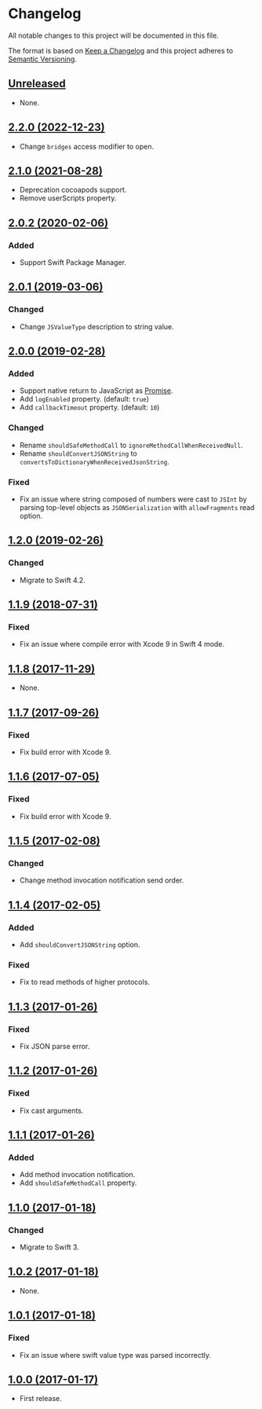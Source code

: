 # Changelog

All notable changes to this project will be documented in this file.

The format is based on [Keep a Changelog](http://keepachangelog.com/en/1.0.0/)
and this project adheres to [Semantic Versioning](http://semver.org/spec/v2.0.0.html).

## [Unreleased]

- None.

## [2.2.0 (2022-12-23)]

- Change `bridges` access modifier to open.

## [2.1.0 (2021-08-28)]

- Deprecation cocoapods support.
- Remove userScripts property.

## [2.0.2 (2020-02-06)]

### Added

- Support Swift Package Manager.

## [2.0.1 (2019-03-06)]

### Changed

- Change `JSValueType` description to string value.

## [2.0.0 (2019-02-28)]

### Added

- Support native return to JavaScript as [Promise](https://developer.mozilla.org/ko/docs/Web/JavaScript/Reference/Global_Objects/Promise).
- Add `logEnabled` property. (default: `true`)
- Add `callbackTimeout` property. (default: `10`)

### Changed

- Rename `shouldSafeMethodCall` to `ignoreMethodCallWhenReceivedNull`.
- Rename `shouldConvertJSONString` to `convertsToDictionaryWhenReceivedJsonString`.

### Fixed

- Fix an issue where string composed of numbers were cast to `JSInt` by parsing top-level objects as `JSONSerialization` with `allowFragments` read option.

## [1.2.0 (2019-02-26)]

### Changed

- Migrate to Swift 4.2.

## [1.1.9 (2018-07-31)]

### Fixed

- Fix an issue where compile error with Xcode 9 in Swift 4 mode.

## [1.1.8 (2017-11-29)]

- None.

## [1.1.7 (2017-09-26)]

### Fixed

- Fix build error with Xcode 9.

## [1.1.6 (2017-07-05)]

### Fixed

- Fix build error with Xcode 9.

## [1.1.5 (2017-02-08)]

### Changed

- Change method invocation notification send order.

## [1.1.4 (2017-02-05)]

### Added

- Add `shouldConvertJSONString` option.

### Fixed

- Fix to read methods of higher protocols.

## [1.1.3 (2017-01-26)]

### Fixed

- Fix JSON parse error.

## [1.1.2 (2017-01-26)]

### Fixed

- Fix cast arguments.

## [1.1.1 (2017-01-26)]

### Added

- Add method invocation notification.
- Add `shouldSafeMethodCall` property.

## [1.1.0 (2017-01-18)]

### Changed

- Migrate to Swift 3.

## [1.0.2 (2017-01-18)]

- None.

## [1.0.1 (2017-01-18)]

### Fixed

- Fix an issue where swift value type was parsed incorrectly.

## [1.0.0 (2017-01-17)]

- First release.

[Unreleased]: https://github.com/ridi/WKJavaScriptController/compare/2.2.0...HEAD
[2.2.0 (2022-12-23)]: https://github.com/ridi/WKJavaScriptController/compare/2.1.0...2.2.0
[2.1.0 (2021-08-28)]: https://github.com/ridi/WKJavaScriptController/compare/2.0.2...2.1.0
[2.0.2 (2020-02-06)]: https://github.com/ridi/WKJavaScriptController/compare/2.0.1...2.0.2
[2.0.1 (2019-03-06)]: https://github.com/ridi/WKJavaScriptController/compare/2.0.0...2.0.1
[2.0.0 (2019-02-28)]: https://github.com/ridi/WKJavaScriptController/compare/1.2.0...2.0.0
[1.2.0 (2019-02-26)]: https://github.com/ridi/WKJavaScriptController/compare/1.1.9...1.2.0
[1.1.9 (2018-07-31)]: https://github.com/ridi/WKJavaScriptController/compare/1.1.8...1.1.9
[1.1.8 (2017-11-29)]: https://github.com/ridi/WKJavaScriptController/compare/1.1.7...1.1.8
[1.1.7 (2017-09-26)]: https://github.com/ridi/WKJavaScriptController/compare/1.1.6...1.1.7
[1.1.6 (2017-07-05)]: https://github.com/ridi/WKJavaScriptController/compare/1.1.5...1.1.6
[1.1.5 (2017-02-08)]: https://github.com/ridi/WKJavaScriptController/compare/1.1.4...1.1.5
[1.1.4 (2017-02-05)]: https://github.com/ridi/WKJavaScriptController/compare/1.1.3...1.1.4
[1.1.3 (2017-01-26)]: https://github.com/ridi/WKJavaScriptController/compare/1.1.2...1.1.3
[1.1.2 (2017-01-26)]: https://github.com/ridi/WKJavaScriptController/compare/1.1.1...1.1.2
[1.1.1 (2017-01-26)]: https://github.com/ridi/WKJavaScriptController/compare/1.1.0...1.1.1
[1.1.0 (2017-01-18)]: https://github.com/ridi/WKJavaScriptController/compare/1.0.2...1.1.0
[1.0.2 (2017-01-18)]: https://github.com/ridi/WKJavaScriptController/compare/1.0.1...1.0.2
[1.0.1 (2017-01-18)]: https://github.com/ridi/WKJavaScriptController/compare/1.0.0...1.0.1
[1.0.0 (2017-01-17)]: https://github.com/ridi/WKJavaScriptController/compare/8065709...1.0.0
